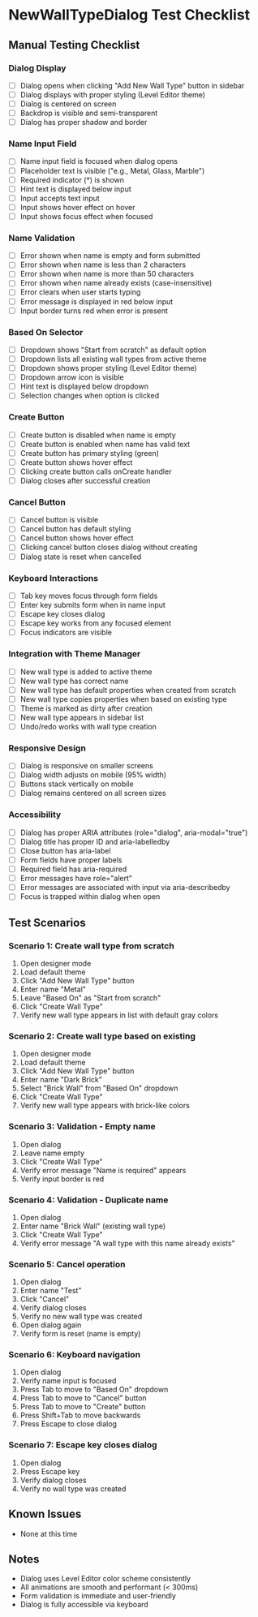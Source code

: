 # NewWallTypeDialog Test Checklist

## Manual Testing Checklist

### Dialog Display
- [ ] Dialog opens when clicking "Add New Wall Type" button in sidebar
- [ ] Dialog displays with proper styling (Level Editor theme)
- [ ] Dialog is centered on screen
- [ ] Backdrop is visible and semi-transparent
- [ ] Dialog has proper shadow and border

### Name Input Field
- [ ] Name input field is focused when dialog opens
- [ ] Placeholder text is visible ("e.g., Metal, Glass, Marble")
- [ ] Required indicator (*) is shown
- [ ] Hint text is displayed below input
- [ ] Input accepts text input
- [ ] Input shows hover effect on hover
- [ ] Input shows focus effect when focused

### Name Validation
- [ ] Error shown when name is empty and form submitted
- [ ] Error shown when name is less than 2 characters
- [ ] Error shown when name is more than 50 characters
- [ ] Error shown when name already exists (case-insensitive)
- [ ] Error clears when user starts typing
- [ ] Error message is displayed in red below input
- [ ] Input border turns red when error is present

### Based On Selector
- [ ] Dropdown shows "Start from scratch" as default option
- [ ] Dropdown lists all existing wall types from active theme
- [ ] Dropdown shows proper styling (Level Editor theme)
- [ ] Dropdown arrow icon is visible
- [ ] Hint text is displayed below dropdown
- [ ] Selection changes when option is clicked

### Create Button
- [ ] Create button is disabled when name is empty
- [ ] Create button is enabled when name has valid text
- [ ] Create button has primary styling (green)
- [ ] Create button shows hover effect
- [ ] Clicking create button calls onCreate handler
- [ ] Dialog closes after successful creation

### Cancel Button
- [ ] Cancel button is visible
- [ ] Cancel button has default styling
- [ ] Cancel button shows hover effect
- [ ] Clicking cancel button closes dialog without creating
- [ ] Dialog state is reset when cancelled

### Keyboard Interactions
- [ ] Tab key moves focus through form fields
- [ ] Enter key submits form when in name input
- [ ] Escape key closes dialog
- [ ] Escape key works from any focused element
- [ ] Focus indicators are visible

### Integration with Theme Manager
- [ ] New wall type is added to active theme
- [ ] New wall type has correct name
- [ ] New wall type has default properties when created from scratch
- [ ] New wall type copies properties when based on existing type
- [ ] Theme is marked as dirty after creation
- [ ] New wall type appears in sidebar list
- [ ] Undo/redo works with wall type creation

### Responsive Design
- [ ] Dialog is responsive on smaller screens
- [ ] Dialog width adjusts on mobile (95% width)
- [ ] Buttons stack vertically on mobile
- [ ] Dialog remains centered on all screen sizes

### Accessibility
- [ ] Dialog has proper ARIA attributes (role="dialog", aria-modal="true")
- [ ] Dialog title has proper ID and aria-labelledby
- [ ] Close button has aria-label
- [ ] Form fields have proper labels
- [ ] Required field has aria-required
- [ ] Error messages have role="alert"
- [ ] Error messages are associated with input via aria-describedby
- [ ] Focus is trapped within dialog when open

## Test Scenarios

### Scenario 1: Create wall type from scratch
1. Open designer mode
2. Load default theme
3. Click "Add New Wall Type" button
4. Enter name "Metal"
5. Leave "Based On" as "Start from scratch"
6. Click "Create Wall Type"
7. Verify new wall type appears in list with default gray colors

### Scenario 2: Create wall type based on existing
1. Open designer mode
2. Load default theme
3. Click "Add New Wall Type" button
4. Enter name "Dark Brick"
5. Select "Brick Wall" from "Based On" dropdown
6. Click "Create Wall Type"
7. Verify new wall type appears with brick-like colors

### Scenario 3: Validation - Empty name
1. Open dialog
2. Leave name empty
3. Click "Create Wall Type"
4. Verify error message "Name is required" appears
5. Verify input border is red

### Scenario 4: Validation - Duplicate name
1. Open dialog
2. Enter name "Brick Wall" (existing wall type)
3. Click "Create Wall Type"
4. Verify error message "A wall type with this name already exists"

### Scenario 5: Cancel operation
1. Open dialog
2. Enter name "Test"
3. Click "Cancel"
4. Verify dialog closes
5. Verify no new wall type was created
6. Open dialog again
7. Verify form is reset (name is empty)

### Scenario 6: Keyboard navigation
1. Open dialog
2. Verify name input is focused
3. Press Tab to move to "Based On" dropdown
4. Press Tab to move to "Cancel" button
5. Press Tab to move to "Create" button
6. Press Shift+Tab to move backwards
7. Press Escape to close dialog

### Scenario 7: Escape key closes dialog
1. Open dialog
2. Press Escape key
3. Verify dialog closes
4. Verify no wall type was created

## Known Issues
- None at this time

## Notes
- Dialog uses Level Editor color scheme consistently
- All animations are smooth and performant (< 300ms)
- Form validation is immediate and user-friendly
- Dialog is fully accessible via keyboard
